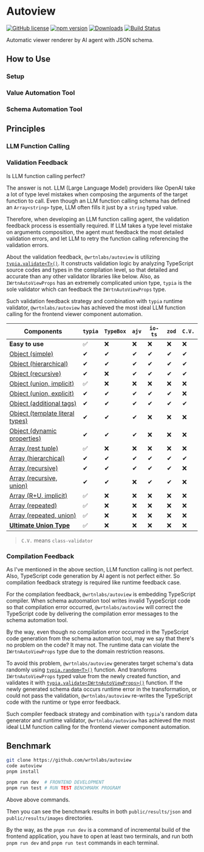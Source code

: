 # Autoview
[![GitHub license](https://img.shields.io/badge/license-MIT-blue.svg)](https://github.com/wrtnlabs/autoview/blob/master/LICENSE)
[![npm version](https://img.shields.io/npm/v/@wrtnlabs/autoview.svg)](https://www.npmjs.com/package/@wrtnlabs/autoview)
[![Downloads](https://img.shields.io/npm/dm/@wrtnlabs/autoview.svg)](https://www.npmjs.com/package/@wrtnlabs/autoview)
[![Build Status](https://github.com/wrtnlabs/autoview/workflows/build/badge.svg)](https://github.com/wrtnlabs/autoview/actions?query=workflow%3Abuild)

Automatic viewer renderer by AI agent with JSON schema.



## How to Use
### Setup
### Value Automation Tool
### Schema Automation Tool




## Principles
### LLM Function Calling
### Validation Feedback
Is LLM function calling perfect?

The answer is not. LLM (Large Language Model) providers like OpenAI take a lot of type level mistakes when composing the arguments of the target function to call. Even though an LLM function calling schema has defined an `Array<string>` type, LLM often fills it just by a `string` typed value.

Therefore, when developing an LLM function calling agent, the validation feedback process is essentially required. If LLM takes a type level mistake on arguments composition, the agent must feedback the most detailed validation errors, and let LLM to retry the function calling referencing the validation errors.

About the validation feedback, `@wrtnlabs/autoview` is utilizing [`typia.validate<T>()`](https://typia.io/docs/validators/validate). It constructs validation logic by analyzing TypeScript source codes and types in the compilation level, so that detailed and accurate than any other validator libraries like below. Also, as `IWrtnAutoViewProps` has an extremely complicated union type, `typia` is the sole validator which can feedback the `IWrtnAutoViewProps` type.

Such validation feedback strategy and combination with `typia` runtime validator, `@wrtnlabs/autoview` has achieved the most ideal LLM function calling for the frontend viewer component automation.

Components               | `typia` | `TypeBox` | `ajv` | `io-ts` | `zod` | `C.V.`
-------------------------|--------|-----------|-------|---------|-------|------------------
**Easy to use**          | ✅ | ❌ | ❌ | ❌ | ❌ | ❌ 
[Object (simple)](https://github.com/samchon/typia/blob/master/test/src/structures/ObjectSimple.ts)          | ✔ | ✔ | ✔ | ✔ | ✔ | ✔
[Object (hierarchical)](https://github.com/samchon/typia/blob/master/test/src/structures/ObjectHierarchical.ts)    | ✔ | ✔ | ✔ | ✔ | ✔ | ✔
[Object (recursive)](https://github.com/samchon/typia/blob/master/test/src/structures/ObjectRecursive.ts)       | ✔ | ❌ | ✔ | ✔ | ✔ | ✔ | ✔
[Object (union, implicit)](https://github.com/samchon/typia/blob/master/test/src/structures/ObjectUnionImplicit.ts) | ✅ | ❌ | ❌ | ❌ | ❌ | ❌
[Object (union, explicit)](https://github.com/samchon/typia/blob/master/test/src/structures/ObjectUnionExplicit.ts) | ✔ | ✔ | ✔ | ✔ | ✔ | ❌
[Object (additional tags)](https://github.com/samchon/typia/#comment-tags)        | ✔ | ✔ | ✔ | ✔ | ✔ | ✔
[Object (template literal types)](https://github.com/samchon/typia/blob/master/test/src/structures/TemplateUnion.ts) | ✔ | ✔ | ✔ | ❌ | ❌ | ❌
[Object (dynamic properties)](https://github.com/samchon/typia/blob/master/test/src/structures/DynamicTemplate.ts) | ✔ | ✔ | ✔ | ❌ | ❌ | ❌
[Array (rest tuple)](https://github.com/samchon/typia/blob/master/test/src/structures/TupleRestAtomic.ts) | ✅ | ❌ | ❌ | ❌ | ❌ | ❌
[Array (hierarchical)](https://github.com/samchon/typia/blob/master/test/src/structures/ArrayHierarchical.ts)     | ✔ | ✔ | ✔ | ✔ | ✔ | ✔
[Array (recursive)](https://github.com/samchon/typia/blob/master/test/src/structures/ArrayRecursive.ts)        | ✔ | ✔ | ✔ | ✔ | ✔ | ❌
[Array (recursive, union)](https://github.com/samchon/typia/blob/master/test/src/structures/ArrayRecursiveUnionExplicit.ts) | ✔ | ✔ | ❌ | ✔ | ✔ | ❌
[Array (R+U, implicit)](https://github.com/samchon/typia/blob/master/test/src/structures/ArrayRecursiveUnionImplicit.ts)    | ✅ | ❌ | ❌ | ❌ | ❌ | ❌
[Array (repeated)](https://github.com/samchon/typia/blob/master/test/src/structures/ArrayRepeatedNullable.ts)    | ✅ | ❌ | ❌ | ❌ | ❌ | ❌
[Array (repeated, union)](https://github.com/samchon/typia/blob/master/test/structures/ArrayRepeatedUnionWithTuple.ts)    | ✅ | ❌ | ❌ | ❌ | ❌ | ❌
[**Ultimate Union Type**](https://github.com/samchon/typia/blob/master/src/schemas/IJsonSchema.ts)  | ✅ | ❌ | ❌ | ❌ | ❌ | ❌

> `C.V.` means `class-validator`

### Compilation Feedback
As I've mentioned in the above section, LLM function calling is not perfect. Also, TypeScript code generation by AI agent is not perfect either. So compilation feedback strategy is required like runtime feedback case.

For the compilation feedback, `@wrtnlabs/autoview` is embedding TypeScript compiler. When schema autoomation tool writes invalid TyypeScript code so that compilation error occurred, `@wrtnlabs/autoview` will correct the TypeScript code by delivering the compilation error messages to the schema automation tool.

By the way, even though no compilation error occurred in the TypeScript code generation from the schema automation tool, may we say that there's no problem on the code? It may not. The runtime data can violate the `IWrtnAutoViewProps` type due to the domain restriction reasons. 

To avoid this problem, `@wrtnlabs/autoview` generates target schema's data randomly using [`typia.random<T>()`](https://typia.io/docs/random) function. And transforms `IWrtnAutoViewProps` typed value from the newly created function, and validates it with [`typia.validate<IWrtnAutoViewProps>()`](https://typia.io/docs/validators/validate) function. If the newly generated schema data occurs runtime error in the transformation, or could not pass the validation, `@wrtnlabs/autoview` re-writes the TypeScript code with the runtime or type error feedback.

Such compiler feedback strategy and combination with `typia`'s random data generator and runtime validator, `@wrtnlabs/autoview` has achieved the most ideal LLM function calling for the frontend viewer component automation.



## Benchmark
```bash
git clone https://github.com/wrtnlabs/autoview
code autoview
pnpm install

pnpm run dev  # FRONTEND DEVELOPMENT
pnpm run test # RUN TEST BENCHMARK PROGRAM
```

Above above commands.

Then you can see the benchmark results in both `public/results/json` and `public/results/images` directories.

By the way, as the `pnpm run dev` is a command of incremental build of the frontend application, you have to open at least two terminals, and run both `pnpm run dev` and `pnpm run test` commands in each terminal.